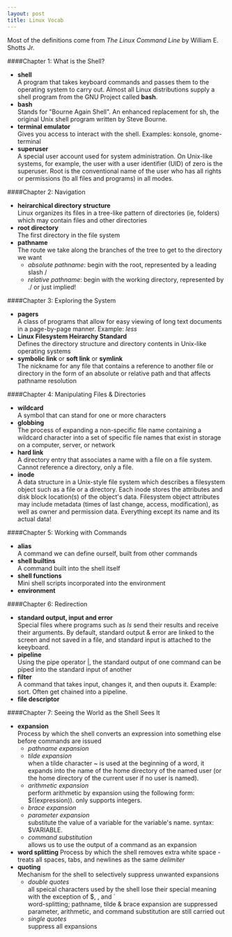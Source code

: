 ```yaml
---
layout: post
title: Linux Vocab
---
```

Most of the definitions come from *The Linux Command Line* by William E. Shotts Jr.

####Chapter 1: What is the Shell?  
* **shell**  
A program that takes keyboard commands and passes them to the operating system to carry out.  Almost all Linux distributions supply a shell program from the GNU Project called **bash**.
* **bash**  
Stands for "Bourne Again Shell".  An enhanced replacement for sh, the original Unix shell program written by Steve Bourne.
* **terminal emulator**  
Gives you access to interact with the shell.  Examples: konsole, gnome-terminal
* **superuser**  
A special user account used for system administration.  On Unix-like systems, for example, the user with a user identifier (UID) of zero is the superuser.   Root is the conventional name of the user who has all rights or permissions (to all files and programs) in all modes.


####Chapter 2: Navigation  
* **heirarchical directory structure**  
Linux organizes its files in a tree-like pattern of directories (ie, folders) which may contain files and other directories
* **root directory**  
The first directory in the file system
* **pathname**  
The route we take along the branches of the tree to get to the directory we want  
  - *absolute pathname*:
  begin with the root, represented by a leading slash /
  - *relative pathname*:
  begin with the working directory, represented by ./ or just implied!
  
####Chapter 3: Exploring the System
* **pagers**  
A class of programs that allow for easy viewing of long text documents in a page-by-page manner. Example: *less*
* **Linux Filesystem Heirarchy Standard**  
Defines the directory structure and directory contents in Unix-like operating systems
* **symbolic link** or **soft link** or **symlink**  
The nickname for any file that contains a reference to another file or directory in the form of an absolute or relative path and that affects pathname resolution

####Chapter 4: Manipulating Files & Directories
* **wildcard**  
A symbol that can stand for one or more characters
* **globbing**  
The process of expanding a non-specific file name containing a wildcard character into a set of specific file names that exist in storage on a computer, server, or network
* **hard link**  
A directory entry that associates a name with a file on a file system. Cannot reference a directory, only a file.
* **inode**  
A data structure in a Unix-style file system which describes a filesystem object such as a file or a directory. Each inode stores the attributes and disk block location(s) of the object's data. Filesystem object attributes may include metadata (times of last change, access, modification), as well as owner and permission data.  Everything except its name and its actual data!


####Chapter 5: Working with Commands
* **alias**  
A command we can define ourself, built from other commands
* **shell builtins**  
A command built into the shell itself
* **shell functions**  
Mini shell scripts incorporated into the environment
* **environment**  

####Chapter 6: Redirection
* **standard output, input and error**  
Special files where programs such as *ls* send their results and receive their arguments.  By default, standard output & error are linked to the screen and not saved in a file, and standard input is attached to the keeyboard.
* **pipeline**  
Using the pipe operator |, the standard output of one command can be piped into the standard input of another
* **filter**  
A command that takes input, changes it, and then ouputs it. Example: sort.  Often get chained into a pipeline.
* **file descriptor**  

####Chapter 7: Seeing the World as the Shell Sees It
* **expansion**  
Process by which the shell converts an expression into something else before commands are issued
  * *pathname expansion* 
  * *tilde expansion*  
  when a tilde character ~ is used at the beginning of a word, it expands into the name of the home directory of the named user (or the home directory of the current user if no user is named).
  * *arithmetic expansion*  
  perform arithmetic by expansion using the following form: $((expression)). only supports integers.
  * *brace expansion*
  * *parameter expansion*  
  substitute the value of a variable for the variable's name.  syntax: $VARIABLE.  
  * *command substitution*  
  allows us to use the output of a command as an expansion
* **word splitting**
Process by which the shell removes extra white space - treats all spaces, tabs, and newlines as the same *delimiter*
* **quoting**  
Mechanism for the shell to selectively suppress unwanted expansions
  * *double quotes*  
  all speical characters used by the shell lose their special meaning with the exception of $, \, and \`  
  word-splitting; pathname, tilde & brace expansion are suppressed
  parameter, arithmetic, and command substitution are still carried out
  * *single quotes*  
  suppress all expansions

